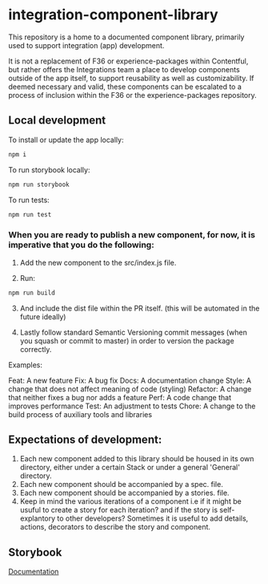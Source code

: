 # integration-component-library

This repository is a home to a documented component library, primarily used to support integration (app) development.

It is not a replacement of F36 or experience-packages within Contentful, but rather offers the Integrations team a place to develop components outside of the app itself, to support reusability as well as customizability. If deemed necessary and valid, these components can be escalated to a process of inclusion within the F36 or the experience-packages repository.

## Local development

To install or update the app locally:

```sh
npm i
```

To run storybook locally:

```sh
npm run storybook
```

To run tests:

```sh
npm run test
```

### When you are ready to publish a new component, for now, it is imperative that you do the following:

1. Add the new component to the src/index.js file.

2. Run:

```sh
npm run build
```

3. And include the dist file within the PR itself. (this will be automated in the future ideally)

4. Lastly follow standard Semantic Versioning commit messages (when you squash or commit to master) in order to version the package correctly.

Examples:

Feat: A new feature
Fix: A bug fix
Docs: A documentation change
Style: A change that does not affect meaning of code (styling)
Refactor: A change that neither fixes a bug nor adds a feature
Perf: A code change that improves performance
Test: An adjustment to tests
Chore: A change to the build process of auxiliary tools and libraries

## Expectations of development:

1. Each new component added to this library should be housed in its own directory, either under a certain Stack or under a general 'General' directory.
2. Each new component should be accompanied by a spec. file.
3. Each new component should be accompanied by a stories. file.
4. Keep in mind the various iterations of a component i.e if it might be usuful to create a story for each iteration? and if the story is self-explantory to other developers? Sometimes it is useful to add details, actions, decorators to describe the story and component.

## Storybook

[Documentation](https://storybook.js.org/docs/react/get-started/why-storybook)
